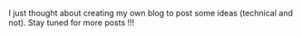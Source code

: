 
I just thought about creating my own blog to post some ideas (technical and not). Stay tuned for more posts !!!
